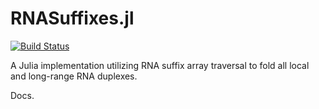 # RNASuffixes.jl

[![Build Status](https://travis-ci.com/timbitz/RNASuffixes.jl.svg?token=R7mZheNGhsReQ7hn2gdf&branch=master)](https://travis-ci.com/timbitz/RNASuffixes.jl)

A Julia implementation utilizing RNA suffix array traversal to fold all local and long-range RNA duplexes.

Docs.
